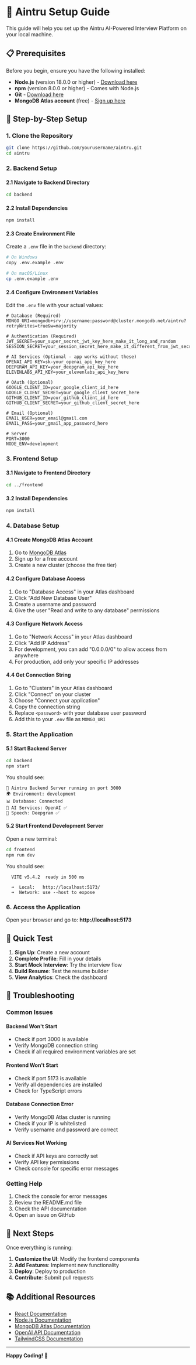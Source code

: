 # 🚀 Aintru Setup Guide

This guide will help you set up the Aintru AI-Powered Interview Platform on your local machine.

## 📋 Prerequisites

Before you begin, ensure you have the following installed:

- **Node.js** (version 18.0.0 or higher) - [Download here](https://nodejs.org/)
- **npm** (version 8.0.0 or higher) - Comes with Node.js
- **Git** - [Download here](https://git-scm.com/)
- **MongoDB Atlas account** (free) - [Sign up here](https://www.mongodb.com/cloud/atlas)

## 🔧 Step-by-Step Setup

### 1. Clone the Repository

```bash
git clone https://github.com/yourusername/aintru.git
cd aintru
```

### 2. Backend Setup

#### 2.1 Navigate to Backend Directory
```bash
cd backend
```

#### 2.2 Install Dependencies
```bash
npm install
```

#### 2.3 Create Environment File
Create a `.env` file in the `backend` directory:

```bash
# On Windows
copy .env.example .env

# On macOS/Linux
cp .env.example .env
```

#### 2.4 Configure Environment Variables
Edit the `.env` file with your actual values:

```env
# Database (Required)
MONGO_URI=mongodb+srv://username:password@cluster.mongodb.net/aintru?retryWrites=true&w=majority

# Authentication (Required)
JWT_SECRET=your_super_secret_jwt_key_here_make_it_long_and_random
SESSION_SECRET=your_session_secret_here_make_it_different_from_jwt_secret

# AI Services (Optional - app works without these)
OPENAI_API_KEY=sk-your_openai_api_key_here
DEEPGRAM_API_KEY=your_deepgram_api_key_here
ELEVENLABS_API_KEY=your_elevenlabs_api_key_here

# OAuth (Optional)
GOOGLE_CLIENT_ID=your_google_client_id_here
GOOGLE_CLIENT_SECRET=your_google_client_secret_here
GITHUB_CLIENT_ID=your_github_client_id_here
GITHUB_CLIENT_SECRET=your_github_client_secret_here

# Email (Optional)
EMAIL_USER=your_email@gmail.com
EMAIL_PASS=your_gmail_app_password_here

# Server
PORT=3000
NODE_ENV=development
```

### 3. Frontend Setup

#### 3.1 Navigate to Frontend Directory
```bash
cd ../frontend
```

#### 3.2 Install Dependencies
```bash
npm install
```

### 4. Database Setup

#### 4.1 Create MongoDB Atlas Account
1. Go to [MongoDB Atlas](https://www.mongodb.com/cloud/atlas)
2. Sign up for a free account
3. Create a new cluster (choose the free tier)

#### 4.2 Configure Database Access
1. Go to "Database Access" in your Atlas dashboard
2. Click "Add New Database User"
3. Create a username and password
4. Give the user "Read and write to any database" permissions

#### 4.3 Configure Network Access
1. Go to "Network Access" in your Atlas dashboard
2. Click "Add IP Address"
3. For development, you can add "0.0.0.0/0" to allow access from anywhere
4. For production, add only your specific IP addresses

#### 4.4 Get Connection String
1. Go to "Clusters" in your Atlas dashboard
2. Click "Connect" on your cluster
3. Choose "Connect your application"
4. Copy the connection string
5. Replace `<password>` with your database user password
6. Add this to your `.env` file as `MONGO_URI`

### 5. Start the Application

#### 5.1 Start Backend Server
```bash
cd backend
npm start
```

You should see:
```
🚀 Aintru Backend Server running on port 3000
🌍 Environment: development
📊 Database: Connected
🤖 AI Services: OpenAI ✅
🎤 Speech: Deepgram ✅
```

#### 5.2 Start Frontend Development Server
Open a new terminal:
```bash
cd frontend
npm run dev
```

You should see:
```
  VITE v5.4.2  ready in 500 ms

  ➜  Local:   http://localhost:5173/
  ➜  Network: use --host to expose
```

### 6. Access the Application

Open your browser and go to: **http://localhost:5173**

## 🎯 Quick Test

1. **Sign Up**: Create a new account
2. **Complete Profile**: Fill in your details
3. **Start Mock Interview**: Try the interview flow
4. **Build Resume**: Test the resume builder
5. **View Analytics**: Check the dashboard

## 🔧 Troubleshooting

### Common Issues

#### Backend Won't Start
- Check if port 3000 is available
- Verify MongoDB connection string
- Check if all required environment variables are set

#### Frontend Won't Start
- Check if port 5173 is available
- Verify all dependencies are installed
- Check for TypeScript errors

#### Database Connection Error
- Verify MongoDB Atlas cluster is running
- Check if your IP is whitelisted
- Verify username and password are correct

#### AI Services Not Working
- Check if API keys are correctly set
- Verify API key permissions
- Check console for specific error messages

### Getting Help

1. Check the console for error messages
2. Review the README.md file
3. Check the API documentation
4. Open an issue on GitHub

## 🚀 Next Steps

Once everything is running:

1. **Customize the UI**: Modify the frontend components
2. **Add Features**: Implement new functionality
3. **Deploy**: Deploy to production
4. **Contribute**: Submit pull requests

## 📚 Additional Resources

- [React Documentation](https://reactjs.org/docs)
- [Node.js Documentation](https://nodejs.org/docs)
- [MongoDB Atlas Documentation](https://docs.atlas.mongodb.com/)
- [OpenAI API Documentation](https://platform.openai.com/docs)
- [TailwindCSS Documentation](https://tailwindcss.com/docs)

---

**Happy Coding! 🎉**
